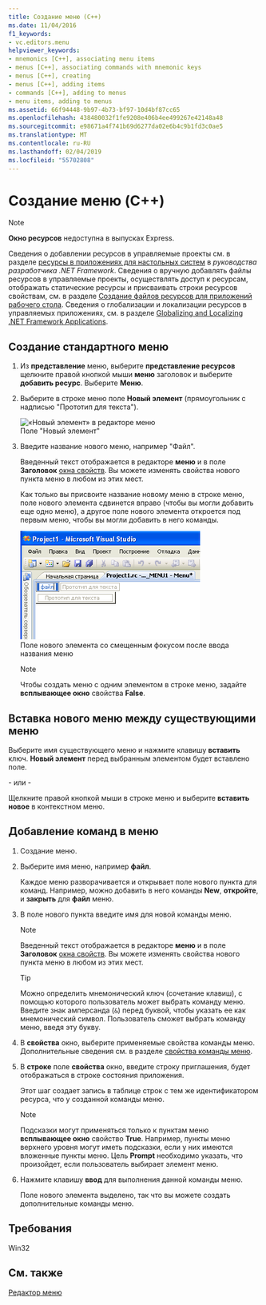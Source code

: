 ```yaml
---
title: Создание меню (C++)
ms.date: 11/04/2016
f1_keywords:
- vc.editors.menu
helpviewer_keywords:
- mnemonics [C++], associating menu items
- menus [C++], associating commands with mnemonic keys
- menus [C++], creating
- menus [C++], adding items
- commands [C++], adding to menus
- menu items, adding to menus
ms.assetid: 66f94448-9b97-4b73-bf97-10d4bf87cc65
ms.openlocfilehash: 438480032f1fe9208e406b4ee499267e42148a48
ms.sourcegitcommit: e98671a4f741b69d6277da02e6b4c9b1fd3c0ae5
ms.translationtype: MT
ms.contentlocale: ru-RU
ms.lasthandoff: 02/04/2019
ms.locfileid: "55702808"
---
```

# <a name="creating-a-menu-c"></a>Создание меню (C++)

> [!NOTE]
> **Окно ресурсов** недоступна в выпусках Express.

Сведения о добавлении ресурсов в управляемые проекты см. в разделе [ресурсы в приложениях для настольных систем](/dotnet/framework/resources/index) в *руководства разработчика .NET Framework*. Сведения о вручную добавлять файлы ресурсов в управляемые проекты, осуществлять доступ к ресурсам, отображать статические ресурсы и присваивать строки ресурсов свойствам, см. в разделе [Создание файлов ресурсов для приложений рабочего стола](/dotnet/framework/resources/creating-resource-files-for-desktop-apps). Сведения о глобализации и локализации ресурсов в управляемых приложениях, см. в разделе [Globalizing and Localizing .NET Framework Applications](/dotnet/standard/globalization-localization/index).

## <a name="to-create-a-standard-menu"></a>Создание стандартного меню

1. Из **представление** меню, выберите **представление ресурсов** щелкните правой кнопкой мыши **меню** заголовок и выберите **добавить ресурс**. Выберите **Меню**.

1. Выберите в строке меню поле **Новый элемент** (прямоугольник с надписью "Прототип для текста").

   ![«Новый элемент» в редакторе меню](../windows/media/vcmenueditornewitembox.gif "vcMenuEditorNewItemBox")<br/>
   Поле "Новый элемент"

1. Введите название нового меню, например "Файл".

   Введенный текст отображается в редакторе **меню** и в поле **Заголовок** [окна свойств](/visualstudio/ide/reference/properties-window). Вы можете изменять свойства нового пункта меню в любом из этих мест.

   Как только вы присвоите название новому меню в строке меню, поле нового элемента сдвинется вправо (чтобы вы могли добавить еще одно меню), а другое поле нового элемента откроется под первым меню, чтобы вы могли добавить в него команды.

   ![Развернутое поле "новый элемент"](../windows/media/vcmenueditornewitemboxexpanded.gif "vcMenuEditorNewItemBoxExpanded")<br/>
   Поле нового элемента со смещенным фокусом после ввода названия меню

   > [!NOTE]
   > Чтобы создать меню с одним элементом в строке меню, задайте **всплывающее окно** свойства **False**.

## <a name="to-insert-a-new-menu-between-existing-menus"></a>Вставка нового меню между существующими меню

Выберите имя существующего меню и нажмите клавишу **вставить** ключ. **Новый элемент** перед выбранным элементом будет вставлено поле.

   \- или -

Щелкните правой кнопкой мыши в строке меню и выберите **вставить новое** в контекстном меню.

## <a name="to-add-commands-to-a-menu"></a>Добавление команд в меню

1. Создание меню.

1. Выберите имя меню, например **файл**.

   Каждое меню разворачивается и открывает поле нового пункта для команд. Например, можно добавить в него команды **New**, **откройте**, и **закрыть** для **файл** меню.

1. В поле нового пункта введите имя для новой команды меню.

   > [!NOTE]
   > Введенный текст отображается в редакторе **меню** и в поле **Заголовок** [окна свойств](/visualstudio/ide/reference/properties-window). Вы можете изменять свойства нового пункта меню в любом из этих мест.

   > [!TIP]
   > Можно определить мнемонический ключ (сочетание клавиш), с помощью которого пользователь может выбрать команду меню. Введите знак амперсанда (`&`) перед буквой, чтобы указать ее как мнемонический символ. Пользователь сможет выбрать команду меню, введя эту букву.

1. В **свойства** окно, выберите применяемые свойства команды меню. Дополнительные сведения см. в разделе [свойства команды меню](../windows/menu-command-properties.md).

1. В **строке** поле **свойства** окно, введите строку приглашения, будет отображаться в строке состояния приложения.

   Этот шаг создает запись в таблице строк с тем же идентификатором ресурса, что у созданной команды меню.

   > [!NOTE]
   > Подсказки могут применяться только к пунктам меню **всплывающее окно** свойство **True**. Например, пункты меню верхнего уровня могут иметь подсказки, если у них имеются вложенные пункты меню. Цель **Prompt** необходимо указать, что произойдет, если пользователь выбирает элемент меню.

1. Нажмите клавишу **ввод** для выполнения данной команды меню.

   Поле нового элемента выделено, так что вы можете создать дополнительные команды меню.

## <a name="requirements"></a>Требования

Win32

## <a name="see-also"></a>См. также

[Редактор меню](../windows/menu-editor.md)
